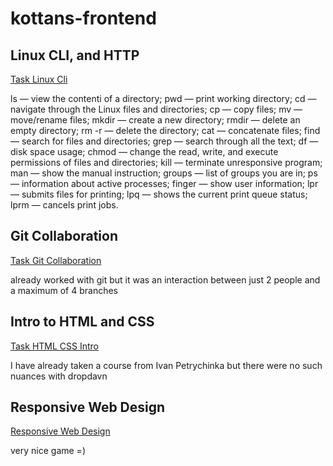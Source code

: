 # kottans-frontend

## Linux CLI, and HTTP

[Task Linux Cli](./task_linux_cli/)

ls — view the contentі of a directory;
pwd — print working directory;
cd — navigate through the Linux files and directories;
cp — copy files;
mv — move/rename files;
mkdir — create a new directory;
rmdir — delete an empty directory;
rm -r — delete the directory;
cat — concatenate files;
find — search for files and directories;
grep — search through all the text;
df — disk space usage;
chmod — change the read, write, and execute permissions of files and directories;
kill — terminate unresponsive program;
man — show the manual instruction;
groups — list of groups you are in;
ps — information about active processes;
finger — show user information;
lpr — submits files for printing;
lpq — shows the current print queue status;
lprm — cancels print jobs.

## Git Collaboration

[Task Git Collaboration](./task_git_collaboration/)

already worked with git but it was an interaction between just 2 people and a maximum of 4 branches

## Intro to HTML and CSS

[Task HTML CSS Intro](./task_html_css_intro/)

I have already taken a course from Ivan Petrychinka
but there were no such nuances with dropdavn

## Responsive Web Design

[Responsive Web Design](./task_html_css_intro/)

very nice game =)
